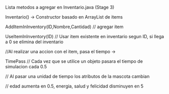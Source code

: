 Lista metodos a agregar en Inventario.java (Stage 3)

Inventario() -> Constructor basado en ArrayList de items

AddItemInInventory(ID,Nombre,Cantidad) // agregar item

UseItemInInventory(ID) // Usar item existente en inventario segun ID, si llega a 0 se elimina del inventario

//Al realizar una accion con el item, pasa el tiempo ->

TimePass // Cada vez que se utilice un objeto pasara el tiempo de simulacion cada 0.5

// Al pasar una unidad de tiempo los atributos de la mascota cambian

// edad aumenta en 0.5, energia, salud y felicidad disminuyen en 5
